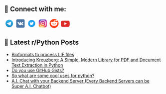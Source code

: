 ## 🔎 Connect with me:
[<img src="https://github.com/bullbesh/bullbesh/blob/main/images/Telegram.png" width="32" height="32" />](https://t.me/bullbesh)
[<img src="https://github.com/bullbesh/bullbesh/blob/main/images/VK.png" width="32" height="32" />](https://vk.com/bullbesh)
[<img src="https://github.com/bullbesh/bullbesh/blob/main/images/Twitter.png" width="32" height="32" />](https://twitter.com/bullbesh1)
[<img src="https://github.com/bullbesh/bullbesh/blob/main/images/Instagram.png" width="32" height="32" />](https://www.instagram.com/bullbesh)
[<img src="https://github.com/bullbesh/bullbesh/blob/main/images/Reddit.png" width="32" height="32" />](https://www.reddit.com/user/bullbesh)
[<img src="https://github.com/bullbesh/bullbesh/blob/main/images/YouTube.png" width="32" height="32" />](https://www.youtube.com/channel/UCtfjRs6uzgq5mfm8S06WTcg)

## 📕 Latest r/Python Posts
<!-- BLOG-POST-LIST:START -->
- [Bioformats to process LIF files](https://www.reddit.com/r/Python/comments/1if4izs/bioformats_to_process_lif_files/)
- [Introducing Kreuzberg: A Simple, Modern Library for PDF and Document Text Extraction in Python](https://www.reddit.com/r/Python/comments/1if3axy/introducing_kreuzberg_a_simple_modern_library_for/)
- [Do you use GitHub Gists?](https://www.reddit.com/r/Python/comments/1if2vm7/do_you_use_github_gists/)
- [So what are some cool uses for python?](https://www.reddit.com/r/Python/comments/1if131x/so_what_are_some_cool_uses_for_python/)
- [A.I. Chat with your Backend Server &lpar;Every Backend Servers can be Super A.I. Chatbot&rpar;](https://www.reddit.com/r/Python/comments/1if0gj3/ai_chat_with_your_backend_server_every_backend/)
<!-- BLOG-POST-LIST:END -->
